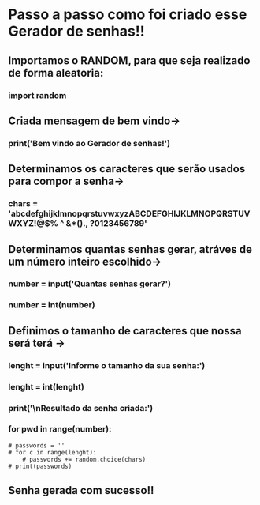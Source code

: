 # Passo a passo como foi criado esse Gerador de senhas!!

## Importamos o RANDOM, para que seja realizado de forma aleatoria:

### import random

## Criada mensagem de bem vindo->

### print('Bem vindo ao Gerador de senhas!')

## Determinamos os caracteres que serão usados para compor a senha->

### chars = 'abcdefghijklmnopqrstuvwxyzABCDEFGHIJKLMNOPQRSTUVWXYZ!@$% ^ &*()., ?0123456789'

## Determinamos quantas senhas gerar, atráves de um número inteiro escolhido->

### number = input('Quantas senhas gerar?')
### number = int(number)

## Definimos o tamanho de caracteres que nossa será terá ->

### lenght = input('Informe o tamanho da sua senha:')
### lenght = int(lenght)

### print('\nResultado da senha criada:')

### for pwd in range(number):
    # passwords = ''
    # for c in range(lenght):
        # passwords += random.choice(chars)
    # print(passwords)

## Senha gerada com sucesso!!